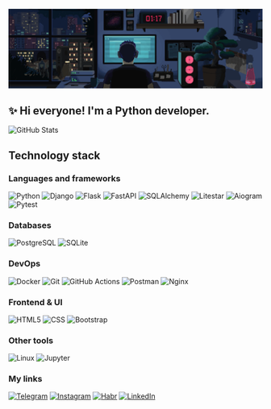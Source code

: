 ![Header](https://github.com/CASEYNGER/caseynger/blob/main/assets/coding.gif)

## ✨ Hi everyone! I'm a Python developer.
![GitHub Stats](https://github-readme-stats.vercel.app/api?username=CASEYNGER&show_icons=true&theme=dark&hide_border=true)

## Technology stack
### Languages and frameworks
![Python](https://img.shields.io/badge/python-python?style=for-the-badge&logo=python&labelColor=262925&color=1b1d1f)
![Django](https://img.shields.io/badge/django-django?style=for-the-badge&logo=django&logoColor=35b842&labelColor=262925&color=1b1d1f)
![Flask](https://img.shields.io/badge/flask-flask?style=for-the-badge&logo=Flask&logoColor=white&labelColor=262925&color=1b1d1f)
![FastAPI](https://img.shields.io/badge/fastapi-fastapi?style=for-the-badge&logo=fastapi&logoColor=82e8e1&labelColor=262925&color=1b1d1f)
![SQLAlchemy](https://img.shields.io/badge/sqlalchemy-sqlalchemy?style=for-the-badge&logo=SQLAlchemy&logoColor=white&labelColor=262925&color=1b1d1f)
![Litestar](https://img.shields.io/badge/litestar-litestar?style=for-the-badge&labelColor=262925&color=1b1d1f)
![Aiogram](https://img.shields.io/badge/aiogram-aiogram?style=for-the-badge&labelColor=262925&color=1b1d1f)
![Pytest](https://img.shields.io/badge/pytest-pytest?style=for-the-badge&labelColor=262925&color=1b1d1f)

### Databases
![PostgreSQL](https://img.shields.io/badge/postgresql-postresql?style=for-the-badge&logo=postgresql&logoColor=82e8e1&labelColor=262925&color=1b1d1f)
![SQLite](https://img.shields.io/badge/sqlite-sqlite?style=for-the-badge&logo=SQLite&logoColor=8db0c4&labelColor=262925&color=1b1d1f)

### DevOps
![Docker](https://img.shields.io/badge/docker-docker?style=for-the-badge&logo=docker&logoColor=4fd6ff&labelColor=262925&color=1b1d1f)
![Git](https://img.shields.io/badge/git-git?style=for-the-badge&logo=Git&logoColor=white&labelColor=262925&color=1b1d1f)
![GitHub Actions](https://img.shields.io/badge/github_actions-githubactions?style=for-the-badge&logo=GitHub%20Actions&logoColor=white&labelColor=262925&color=1b1d1f)
![Postman](https://img.shields.io/badge/postman-postman?style=for-the-badge&logo=postman&logoColor=ff8742&labelColor=262925&color=1b1d1f)
![Nginx](https://img.shields.io/badge/nginx-nginx?style=for-the-badge&logo=nginx&logoColor=04c918&labelColor=262925&color=1b1d1f)

### Frontend & UI
![HTML5](https://img.shields.io/badge/html-html?style=for-the-badge&logo=html5&logoColor=ff9e42&labelColor=262925&color=1b1d1f)
![CSS](https://img.shields.io/badge/css-css?style=for-the-badge&logo=css&logoColor=cd42ff&labelColor=262925&color=1b1d1f)
![Bootstrap](https://img.shields.io/badge/bootstrap-bootstrap?style=for-the-badge&logo=Bootstrap&logoColor=4281ff&labelColor=262925&color=1b1d1f)

### Other tools
![Linux](https://img.shields.io/badge/linux-linux?style=for-the-badge&logo=Linux&logoColor=ffec42&labelColor=262925&color=1b1d1f)
![Jupyter](https://img.shields.io/badge/jupyter-jupyter?style=for-the-badge&logo=Jupyter&logoColor=ff8a1c&labelColor=262925&color=1b1d1f)

### My links
[![Telegram](https://img.shields.io/badge/telegram-telegram?style=for-the-badge&logo=telegram&labelColor=262925&color=262925)](https://t.me/caseynger)
[![Instagram](https://img.shields.io/badge/instagram-instagram?style=for-the-badge&logo=instagram&labelColor=262925&color=262925)](https://www.instagram.com/caseynger)
[![Habr](https://img.shields.io/badge/habr-habr?style=for-the-badge&logo=habr&labelColor=262925&color=262925)](https://habr.com/ru/users/caseynger/)
[![LinkedIn](https://img.shields.io/badge/linkedin-linkedin?style=for-the-badge&logo=linkedin&labelColor=262925&color=262925)](https://www.linkedin.com/in/caseynger)
